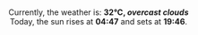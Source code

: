 <p  align="center"><br/>Currently, the weather is: <b> 32°C, <i>overcast clouds</i></b></br>Today, the sun rises at <b>04:47</b> and sets at <b>19:46</b>.</p>